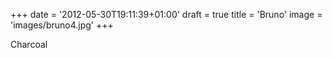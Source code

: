 +++
date = '2012-05-30T19:11:39+01:00'
draft = true
title = 'Bruno'
image = 'images/bruno4.jpg'
+++
 
Charcoal 